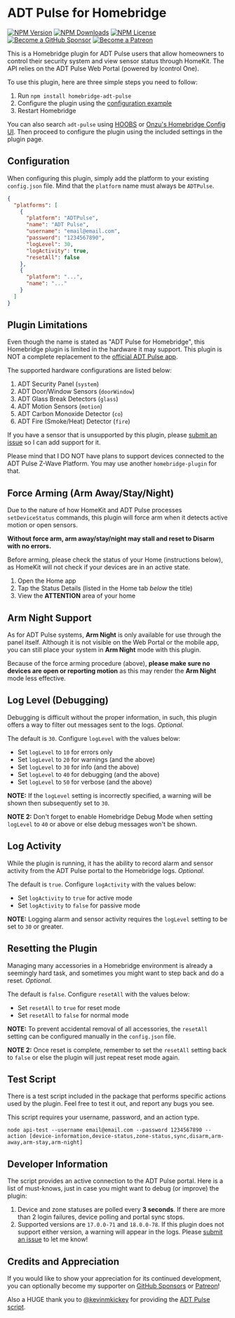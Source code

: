 ADT Pulse for Homebridge
=========================

[![NPM Version](https://img.shields.io/npm/v/homebridge-adt-pulse.svg?style=flat-square&color=blue)](https://www.npmjs.com/package/homebridge-adt-pulse)
[![NPM Downloads](https://img.shields.io/npm/dt/homebridge-adt-pulse.svg?style=flat-square&color=success)](https://www.npmjs.com/package/homebridge-adt-pulse)
[![NPM License](https://img.shields.io/npm/l/homebridge-adt-pulse.svg?style=flat-square&color=yellow)](https://www.npmjs.com/package/homebridge-adt-pulse)
[![Become a GitHub Sponsor](https://img.shields.io/badge/sponsor-github-black?style=flat-square&color=orange)](https://github.com/sponsors/mrjackyliang)
[![Become a Patreon](https://img.shields.io/badge/donate-patreon-orange?style=flat-square&color=red)](https://www.patreon.com/mrjackyliang)

This is a Homebridge plugin for ADT Pulse users that allow homeowners to control their security system and view sensor status through HomeKit. The API relies on the ADT Pulse Web Portal (powered by Icontrol One).

To use this plugin, here are three simple steps you need to follow:
1. Run `npm install homebridge-adt-pulse`
2. Configure the plugin using the [configuration example](#configuration)
3. Restart Homebridge

You can also search `adt-pulse` using [HOOBS](https://github.com/mkellsy/homebridge-config-ui) or [Onzu's Homebridge Config UI](https://github.com/oznu/homebridge-config-ui-x). Then proceed to configure the plugin using the included settings in the plugin page.

## Configuration
When configuring this plugin, simply add the platform to your existing `config.json` file. Mind that the `platform` name must always be `ADTPulse`.
```json
{
  "platforms": [
    {
      "platform": "ADTPulse",
      "name": "ADT Pulse",
      "username": "email@email.com",
      "password": "1234567890",
      "logLevel": 30,
      "logActivity": true,
      "resetAll": false
    },
    {
      "platform": "...",
      "name": "..."
    }
  ]
}
```

## Plugin Limitations
Even though the name is stated as "ADT Pulse for Homebridge", this Homebridge plugin is limited in the hardware it may support. This plugin is NOT a complete replacement to the [official ADT Pulse app](https://www.adt.com/help/faq/adt-pulse/adt-pulse-mobile-app).

The supported hardware configurations are listed below:
1. ADT Security Panel (`system`)
2. ADT Door/Window Sensors (`doorWindow`)
3. ADT Glass Break Detectors (`glass`)
4. ADT Motion Sensors (`motion`)
5. ADT Carbon Monoxide Detector (`co`)
6. ADT Fire (Smoke/Heat) Detector (`fire`)

If you have a sensor that is unsupported by this plugin, please [submit an issue](https://github.com/mrjackyliang/homebridge-adt-pulse/issues/new/choose) so I can add support for it.

Please mind that I DO NOT have plans to support devices connected to the ADT Pulse Z-Wave Platform. You may use another `homebridge-plugin` for that.

## Force Arming (Arm Away/Stay/Night)
Due to the nature of how HomeKit and ADT Pulse processes `setDeviceStatus` commands, this plugin will force arm when it detects active motion or open sensors.

__Without force arm, arm away/stay/night may stall and reset to Disarm with no errors.__

Before arming, please check the status of your Home (instructions below), as HomeKit will not check if your devices are in an active state.

1. Open the Home app
2. Tap the Status Details (listed in the Home tab _below_ the title)
3. View the __ATTENTION__ area of your home

## Arm Night Support
As for ADT Pulse systems, __Arm Night__ is only available for use through the panel itself. Although it is not visible on the Web Portal or the mobile app, you can still place your system in __Arm Night__ mode with this plugin.

Because of the force arming procedure (above), __please make sure no devices are open or reporting motion__ as this may render the __Arm Night__ mode less effective.

## Log Level (Debugging)
Debugging is difficult without the proper information, in such, this plugin offers a way to filter out messages sent to the logs. _Optional._

The default is `30`. Configure `logLevel` with the values below:
* Set `logLevel` to `10` for errors only
* Set `logLevel` to `20` for warnings (and the above)
* Set `logLevel` to `30` for info (and the above)
* Set `logLevel` to `40` for debugging (and the above)
* Set `logLevel` to `50` for verbose (and the above)

__NOTE:__ If the `logLevel` setting is incorrectly specified, a warning will be shown then subsequently set to `30`.

__NOTE 2:__ Don't forget to enable Homebridge Debug Mode when setting `logLevel` to `40` or above or else debug messages won't be shown.

## Log Activity
While the plugin is running, it has the ability to record alarm and sensor activity from the ADT Pulse portal to the Homebridge logs. _Optional._

The default is `true`. Configure `logActivity` with the values below:
* Set `logActivity` to `true` for active mode
* Set `logActivity` to `false` for passive mode

__NOTE:__ Logging alarm and sensor activity requires the `logLevel` setting to be set to `30` or greater.

## Resetting the Plugin
Managing many accessories in a Homebridge environment is already a seemingly hard task, and sometimes you might want to step back and do a reset. _Optional._

The default is `false`. Configure `resetAll` with the values below:
* Set `resetAll` to `true` for reset mode
* Set `resetAll` to `false` for normal mode

__NOTE:__ To prevent accidental removal of all accessories, the `resetAll` setting can be configured manually in the `config.json` file.

__NOTE 2:__ Once reset is complete, remember to set the `resetAll` setting back to `false` or else the plugin will just repeat reset mode again.

## Test Script
There is a test script included in the package that performs specific actions used by the plugin. Feel free to test it out, and report any bugs you see.

This script requires your username, password, and an action type.
```shell script
node api-test --username email@email.com --password 1234567890 --action [device-information,device-status,zone-status,sync,disarm,arm-away,arm-stay,arm-night]
```

## Developer Information
The script provides an active connection to the ADT Pulse portal. Here is a list of must-knows, just in case you might want to debug (or improve) the plugin:

1. Device and zone statuses are polled every __3 seconds__. If there are more than 2 login failures, device polling and portal sync stops.
2. Supported versions are `17.0.0-71` and `18.0.0-78`. If this plugin does not support either version, a warning will appear in the logs. Please [submit an issue](https://github.com/mrjackyliang/homebridge-adt-pulse/issues/new/choose) to let me know!

## Credits and Appreciation
If you would like to show your appreciation for its continued development, you can optionally become my supporter on [GitHub Sponsors](https://github.com/sponsors/mrjackyliang) or [Patreon](https://www.patreon.com/mrjackyliang)!

Also a HUGE thank you to [@kevinmkickey](https://github.com/kevinmhickey) for providing the [ADT Pulse script](https://github.com/kevinmhickey/adt-pulse).
